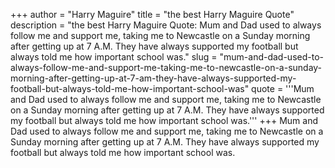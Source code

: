 +++
author = "Harry Maguire"
title = "the best Harry Maguire Quote"
description = "the best Harry Maguire Quote: Mum and Dad used to always follow me and support me, taking me to Newcastle on a Sunday morning after getting up at 7 A.M. They have always supported my football but always told me how important school was."
slug = "mum-and-dad-used-to-always-follow-me-and-support-me-taking-me-to-newcastle-on-a-sunday-morning-after-getting-up-at-7-am-they-have-always-supported-my-football-but-always-told-me-how-important-school-was"
quote = '''Mum and Dad used to always follow me and support me, taking me to Newcastle on a Sunday morning after getting up at 7 A.M. They have always supported my football but always told me how important school was.'''
+++
Mum and Dad used to always follow me and support me, taking me to Newcastle on a Sunday morning after getting up at 7 A.M. They have always supported my football but always told me how important school was.
